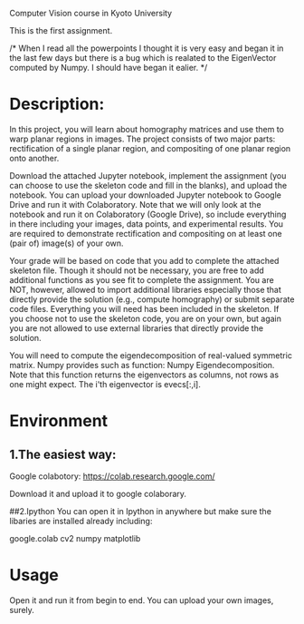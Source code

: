 Computer Vision course in Kyoto University

This is the first assignment.

/*
When I read all the powerpoints I thought it is very easy and began it in the last few days but there is a bug which is realated to the EigenVector computed by Numpy.
I should have began it ealier.
*/


# Description:

In this project, you will learn about homography matrices and use them to warp planar regions in images. The project consists of two major parts: rectification of a single planar region, and compositing of one planar region onto another. 

Download the attached Jupyter notebook, implement the assignment (you can choose to use the skeleton code and fill in the blanks), and upload the notebook. You can upload your downloaded Jupyter notebook to Google Drive and run it with Colaboratory. Note that we will only look at the notebook and run it on Colaboratory (Google Drive), so include everything in there including your images, data points, and experimental results. You are required to demonstrate rectification and compositing on at least one (pair of) image(s) of your own.  

Your grade will be based on code that you add to complete the attached skeleton file. Though it should not be necessary, you are free to add additional functions as you see fit to complete the assignment. You are NOT, however, allowed to import additional libraries especially those that directly provide the solution (e.g., compute homography) or submit separate code files. Everything you will need has been included in the skeleton. If you choose not to use the skeleton code, you are on your own, but again you are not allowed to use external libraries that directly provide the solution.

You will need to compute the eigendecomposition of real-valued symmetric matrix. Numpy provides such as function: Numpy Eigendecomposition. Note that this function returns the eigenvectors as columns, not rows as one might expect. The i'th eigenvector is evecs[:,i].

# Environment

## 1.The easiest way:
Google colabotory: https://colab.research.google.com/

Download it and upload it to google colaborary.  

##2.Ipython
You can open it in Ipython in anywhere but make sure the libaries are installed already including:

  google.colab
  cv2
  numpy
  matplotlib
  
# Usage
  Open it and run it from begin to end.
  You can upload your own images, surely.

